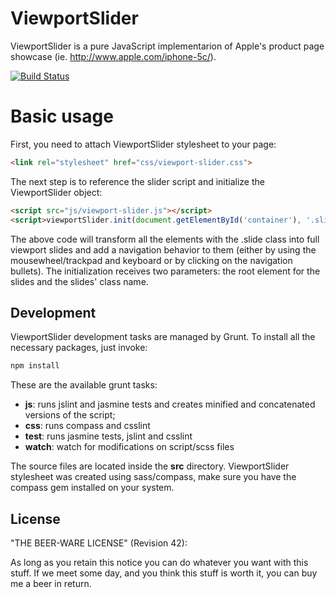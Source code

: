 # ViewportSlider

ViewportSlider is a pure JavaScript implementarion of Apple's product page showcase (ie. http://www.apple.com/iphone-5c/).

[![Build Status](https://travis-ci.org/daviferreira/viewport-slider.png?branch=master)](https://travis-ci.org/daviferreira/viewport-slider)

# Basic usage

First, you need to attach ViewportSlider stylesheet to your page:

```html
<link rel="stylesheet" href="css/viewport-slider.css">
```

The next step is to reference the slider script and initialize the ViewportSlider object:

```html
<script src="js/viewport-slider.js"></script>
<script>viewportSlider.init(document.getElementById('container'), '.slide');</script>
```

The above code will transform all the elements with the .slide class into full viewport slides and add a navigation behavior to them (either by using the mousewheel/trackpad and keyboard or by clicking on the navigation bullets). The initialization receives two parameters: the root element for the slides and the slides' class name.

## Development

ViewportSlider development tasks are managed by Grunt. To install all the necessary packages, just invoke:

```bash
npm install
```

These are the available grunt tasks:

* __js__: runs jslint and jasmine tests and creates minified and concatenated versions of the script;
* __css__: runs compass and csslint
* __test__: runs jasmine tests, jslint and csslint
* __watch__: watch for modifications on script/scss files

The source files are located inside the __src__ directory. ViewportSlider stylesheet was created using sass/compass, make sure you have the compass gem installed on your system.

## License

"THE BEER-WARE LICENSE" (Revision 42):

As long as you retain this notice you can do whatever you want with this stuff. If we meet some day, and you think this stuff is worth it, you can buy me a beer in return.
